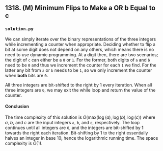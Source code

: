 ## 1318. (M) Minimum Flips to Make a OR b Equal to c

### `solution.py`

We can simply iterate over the binary representations of the three integers while incrementing a counter when appropriate. Deciding whether to flip a bit at some digit does not depend on any others, which means there is no need to use dynamic programming. At a digit then, there are two scenarios; the digit of `c` can either be a `0` or `1`. For the former, both digits of `a` and `b` need to be `0` and thus we increment the counter for each `1` we find. For the latter any bit from `a` or `b` needs to be `1`, so we only increment the counter when **both** bits are `0`.  

All three integers are bit-shifted to the right by 1 every iteration. When all three integers are `0`, we may exit the while loop and return the value of the counter.  

#### Conclusion

The time complexity of this solution is $O(\text{max}(\log(a), \log(b), \log(c))$ where $a$, $b$, and $c$ are the input integers `a`, `b`, and `c`, respectively. The loop continues until all integers are `0`, and the integers are bit-shifted by 1 towards the right each iteration. Bit-shifting by 1 to the right essentially halves an integer in base 10, hence the logarithmic running time. The space complexity is $O(1)$.  
